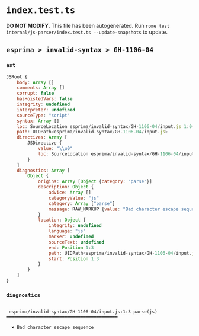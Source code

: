 # `index.test.ts`

**DO NOT MODIFY**. This file has been autogenerated. Run `rome test internal/js-parser/index.test.ts --update-snapshots` to update.

## `esprima > invalid-syntax > GH-1106-04`

### `ast`

```javascript
JSRoot {
	body: Array []
	comments: Array []
	corrupt: false
	hasHoistedVars: false
	integrity: undefined
	interpreter: undefined
	sourceType: "script"
	syntax: Array []
	loc: SourceLocation esprima/invalid-syntax/GH-1106-04/input.js 1:0-2:0
	path: UIDPath<esprima/invalid-syntax/GH-1106-04/input.js>
	directives: Array [
		JSDirective {
			value: "\\u0"
			loc: SourceLocation esprima/invalid-syntax/GH-1106-04/input.js 1:0-1:6
		}
	]
	diagnostics: Array [
		Object {
			origins: Array [Object {category: "parse"}]
			description: Object {
				advice: Array []
				categoryValue: "js"
				category: Array ["parse"]
				message: RAW_MARKUP {value: "Bad character escape sequence"}
			}
			location: Object {
				integrity: undefined
				language: "js"
				marker: undefined
				sourceText: undefined
				end: Position 1:3
				path: UIDPath<esprima/invalid-syntax/GH-1106-04/input.js>
				start: Position 1:3
			}
		}
	]
}
```

### `diagnostics`

```

 esprima/invalid-syntax/GH-1106-04/input.js:1:3 parse(js) ━━━━━━━━━━━━━━━━━━━━━━━━━━━━━━━━━━━━━━━━━━

  ✖ Bad character escape sequence


```
